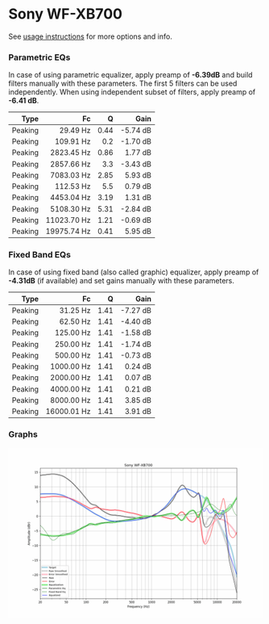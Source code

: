 # Sony WF-XB700
See [usage instructions](https://github.com/jaakkopasanen/AutoEq#usage) for more options and info.

### Parametric EQs
In case of using parametric equalizer, apply preamp of **-6.39dB** and build filters manually
with these parameters. The first 5 filters can be used independently.
When using independent subset of filters, apply preamp of **-6.41 dB**.

| Type    | Fc          |    Q | Gain     |
|--------:|------------:|-----:|---------:|
| Peaking | 29.49 Hz    | 0.44 | -5.74 dB |
| Peaking | 109.91 Hz   | 0.2  | -1.70 dB |
| Peaking | 2823.45 Hz  | 0.86 | 1.77 dB  |
| Peaking | 2857.66 Hz  | 3.3  | -3.43 dB |
| Peaking | 7083.03 Hz  | 2.85 | 5.93 dB  |
| Peaking | 112.53 Hz   | 5.5  | 0.79 dB  |
| Peaking | 4453.04 Hz  | 3.19 | 1.31 dB  |
| Peaking | 5108.30 Hz  | 5.31 | -2.84 dB |
| Peaking | 11023.70 Hz | 1.21 | -0.69 dB |
| Peaking | 19975.74 Hz | 0.41 | 5.95 dB  |

### Fixed Band EQs
In case of using fixed band (also called graphic) equalizer, apply preamp of **-4.31dB**
(if available) and set gains manually with these parameters.

| Type    | Fc          |    Q | Gain     |
|--------:|------------:|-----:|---------:|
| Peaking | 31.25 Hz    | 1.41 | -7.27 dB |
| Peaking | 62.50 Hz    | 1.41 | -4.40 dB |
| Peaking | 125.00 Hz   | 1.41 | -1.58 dB |
| Peaking | 250.00 Hz   | 1.41 | -1.74 dB |
| Peaking | 500.00 Hz   | 1.41 | -0.73 dB |
| Peaking | 1000.00 Hz  | 1.41 | 0.24 dB  |
| Peaking | 2000.00 Hz  | 1.41 | 0.07 dB  |
| Peaking | 4000.00 Hz  | 1.41 | 0.21 dB  |
| Peaking | 8000.00 Hz  | 1.41 | 3.85 dB  |
| Peaking | 16000.01 Hz | 1.41 | 3.91 dB  |

### Graphs
![](./Sony%20WF-XB700.png)